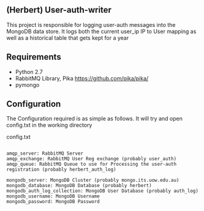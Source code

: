 (Herbert) User-auth-writer
-------------------

This project is responsible for logging user-auth messages into the MongoDB data store.
It logs both the current user_ip IP to User mapping as well as a historical table that gets kept for a year


Requirements
-------------------
 * Python 2.7
 * RabbitMQ Library, Pika https://github.com/pika/pika/
 * pymongo

Configuration
-------------------
The Configuration required is as simple as follows.  It will try and open config.txt in the working directory

config.txt

```

amqp_server: RabbitMQ Server
amqp_exchange: RabbitMQ User Reg exchange (probably user_auth)
amqp_queue: RabbitMQ Queue to use for Processing the user-auth registration (probably herbert_auth_log)

mongodb_server: MongoDB Cluster (probably mongo.its.uow.edu.au)
mongodb_database: MongoDB Database (probably herbert)
mongodb_auth_log_collection: MongoDB User Database (probably auth_log)
mongodb_username: MongoDB Username
mongodb_password: MongoDB Password

```